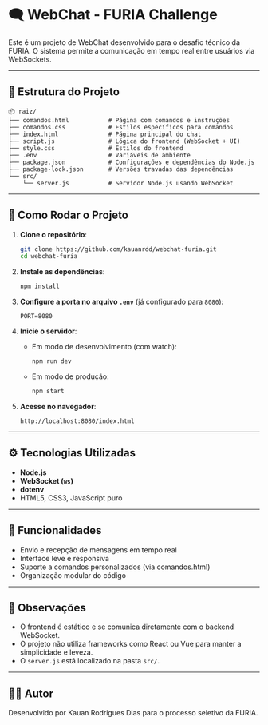 # 🗨️ WebChat - FURIA Challenge

Este é um projeto de WebChat desenvolvido para o desafio técnico da FURIA. O sistema permite a comunicação em tempo real entre usuários via WebSockets.

---

## 📁 Estrutura do Projeto

```
📦 raiz/
├── comandos.html           # Página com comandos e instruções
├── comandos.css            # Estilos específicos para comandos
├── index.html              # Página principal do chat
├── script.js               # Lógica do frontend (WebSocket + UI)
├── style.css               # Estilos do frontend
├── .env                    # Variáveis de ambiente
├── package.json            # Configurações e dependências do Node.js
├── package-lock.json       # Versões travadas das dependências
└── src/
    └── server.js           # Servidor Node.js usando WebSocket
```

---

## 🚀 Como Rodar o Projeto

1. **Clone o repositório**:

   ```bash
   git clone https://github.com/kauanrdd/webchat-furia.git
   cd webchat-furia
   ```

2. **Instale as dependências**:

   ```bash
   npm install
   ```

3. **Configure a porta no arquivo `.env`** (já configurado para `8080`):

   ```
   PORT=8080
   ```

4. **Inicie o servidor**:

   - Em modo de desenvolvimento (com watch):
     ```bash
     npm run dev
     ```

   - Em modo de produção:
     ```bash
     npm start
     ```

5. **Acesse no navegador**:

   ```
   http://localhost:8080/index.html
   ```

---

## ⚙️ Tecnologias Utilizadas

- **Node.js**
- **WebSocket (`ws`)**
- **dotenv**
- HTML5, CSS3, JavaScript puro

---

## 🧠 Funcionalidades

- Envio e recepção de mensagens em tempo real
- Interface leve e responsiva
- Suporte a comandos personalizados (via comandos.html)
- Organização modular do código

---

## 📌 Observações

- O frontend é estático e se comunica diretamente com o backend WebSocket.
- O projeto não utiliza frameworks como React ou Vue para manter a simplicidade e leveza.
- O `server.js` está localizado na pasta `src/`.

---

## 👨‍💻 Autor

Desenvolvido por Kauan Rodrigues Dias para o processo seletivo da FURIA.
